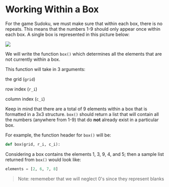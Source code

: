 <!--title={Working within a box: box()}-->

<!--badges={Algorithmns:60}-->

<!--concepts{Lists}-->

# Working Within a Box

For the game Sudoku, we must make sure that within each box, there is no repeats. This means that the numbers 1-9 should only appear once within each box. A single box is represented in this picture below:

![](https://sudoku.com/img/post-images/Sudoku-Rules-for-Complete-Beginners-1.jpg)

We will write the function `box()` which determines all the elements that are not currently within a box. 

This function will take in 3 arguments:

 the grid (`grid`)

row index (`r_i`) 

column index (`c_i`)

Keep in mind that there are a total of 9 elements within a box that is formatted in a 3x3 structure. `box()` should return a list that will contain all the numbers (anywhere from 1-9) that do **not** already exist in a particular box.

For example, the function header for `box()` will be:

```python
def box(grid, r_i, c_i):
```

Considering a box contains the elements 1, 3, 9, 4, and 5; then a sample list returned from `box()` would look like:

```python
elements = [2, 6, 7, 8]
```

> Note: rememeber that we will neglect 0's since they represent blanks